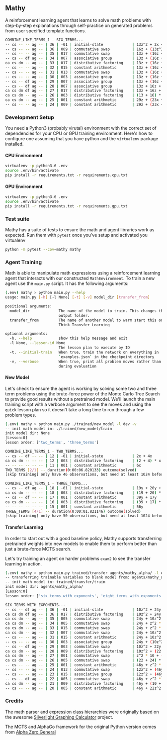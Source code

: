 ## Mathy

A reinforcement learning agent that learns to solve math problems with step-by-step explanations through self-practice on generated problems from user specified template functions.


```bash
COMBINE_LIKE_TERMS_1 - SIX_TERMS...
-- cs -- -- ag -- | 36 | -01 | initial-state             | 13z^2 + 2x + 16z + 21x + 13z + 20z^2
-- cs -- -- ag -- | 36 | 009 | commutative swap          | 16z + (13z^2 + 2x) + 21x + 13z + 20z^2
-- cs -- -- ag -- | 35 | 017 | commutative swap          | 13z + (16z + (13z^2 + 2x) + 21x) + 20z^2
-- cs -- df ag -- | 34 | 007 | associative group         | 13z + (16z + (13z^2 + 2x + 21x)) + 20z^2
ca cs dm -- ag -- | 33 | 017 | distributive factoring    | 13z + (16z + (13z^2 + (2 + 21) * x)) + 20z^2
-- cs -- -- ag -- | 32 | 015 | constant arithmetic       | 13z + (16z + (13z^2 + 23x)) + 20z^2
-- cs -- -- ag -- | 31 | 013 | commutative swap          | 13z + (16z + (23x + 13z^2)) + 20z^2
-- cs -- -- ag -- | 30 | 003 | associative group         | 13z + (16z + (23x + 13z^2) + 20z^2)
-- cs -- df ag -- | 29 | 007 | associative group         | 13z + (16z + (23x + 13z^2 + 20z^2))
-- cs -- df ag -- | 28 | 007 | associative group         | 13z + 16z + (23x + 13z^2 + 20z^2)
ca cs dm df ag -- | 27 | 017 | distributive factoring    | 13z + 16z + (23x + (13 + 20) * z^2)
ca cs dm -- ag -- | 26 | 003 | distributive factoring    | (13 + 16) * z + (23x + (13 + 20) * z^2)
ca cs dm -- ag -- | 25 | 001 | constant arithmetic       | 29z + (23x + (13 + 20) * z^2)
-- cs -- -- ag -- | 24 | 009 | constant arithmetic       | 29z + (23x + 33z^2)
```

### Development Setup

You need a Python3 (probably virutal) environment with the correct set of dependencies for your CPU or GPU training environment. Here's how to configure one assuming that you have python and the `virtualenv` package installed.

#### CPU Environment

```bash
virtualenv -p python3.6 .env
source .env/bin/activate
pip install -r requirements.txt -r requirements.cpu.txt
```

#### GPU Environment

```bash
virtualenv -p python3.6 .env
source .env/bin/activate
pip install -r requirements.txt -r requirements.gpu.txt
```

### Test suite

Mathy has a suite of tests to ensure the math and agent libraries
work as expected. Run them with `pytest` once you've setup and activated you virtualenv

```bash
python -m pytest --cov=mathy mathy
```

### Agent Training

Math is able to manipulate math expressions using a reinforcement learning agent that interacts with our constructed `MathEnvironment`. To train a new agent use the `main.py` script. It has the following arguments:

```bash
(.env) mathy > python main.py --help
usage: main.py [-h] [-l None] [-t] [-v] model_dir [transfer_from]

positional arguments:
  model_dir             The name of the model to train. This changes the
                        output folder.
  transfer_from         The name of another model to warm start this one from.
                        Think Transfer Learning

optional arguments:
  -h, --help            show this help message and exit
  -l None, --lesson-id None
                        The lesson plan to execute by ID
  -t, --initial-train   When true, train the network on everything in
                        `examples.json` in the checkpoint directory
  -v, --verbose         When true, print all problem moves rather than just
                        during evaluation
```

#### New Model

Let's check to ensure the agent is working by solving some two and three term problems using the brute-force power
of the Monte Carlo Tree Search to provide good results without a pretrained model. We'll launch the main training 
script with a verbose argument to see the moves and using the `quick` lesson plan so it doesn't take a long time to
run through a few problem types.

```bash
(.env) mathy > python main.py ./trained/new_model -l dev -v
-- init math model in: ./trained/new_model/train
init model dir: None
[Lesson:0]
lesson order: ['two_terms', 'three_terms']

COMBINE_LIKE_TERMS_1 - TWO_TERMS...
-- cs -- df -- -- | 12 | -01 | initial-state             | 2x + 4x
ca cs dm -- -- -- | 12 | 003 | distributive factoring    | (2 + 4) * x
-- -- -- -- -- -- | 11 | 001 | constant arithmetic       | 6x
TWO_TERMS [2/1] -- duration(0:00:06.820133) outcome(solved)
[skip training] only have 46 observations, but need at least 1024 before training

COMBINE_LIKE_TERMS_1 - THREE_TERMS...
-- cs -- df ag -- | 18 | -01 | initial-state             | 19y + 20y + 17y
ca cs dm -- -- -- | 18 | 003 | distributive factoring    | (19 + 20) * y + 17y
-- cs -- df -- -- | 17 | 001 | constant arithmetic       | 39y + 17y
ca cs dm -- -- -- | 16 | 003 | distributive factoring    | (39 + 17) * y
-- -- -- -- -- -- | 15 | 001 | constant arithmetic       | 56y
THREE_TERMS [4/1] -- duration(0:00:01.821146) outcome(solved)
[skip training] only have 50 observations, but need at least 1024 before training
```

#### Transfer Learning

In order to start out with a good baseline policy, Mathy supports transferring pretrained weights into new models to enable them to perform better than just a brute-force MCTS search.

Let's try training an agent on harder problems `exam2` to see the transfer learning in action.

```bash
(.env) mathy > python main.py trained/transfer agents/mathy_alpha/ -l exam2 -v
-- transferring trainable variables to blank model from: agents/mathy_alpha/
-- init math model in: trained/transfer/train
init model dir: agents/mathy_alpha/
[Lesson:0]
lesson order: ['six_terms_with_exponents', 'eight_terms_with_exponents', 'commute_blockers_1_7', 'ten_terms_with_exponents', 'commute_blockers_2_7']

SIX_TERMS_WITH_EXPONENTS...
-- cs -- df ag -- | 36 | -01 | initial-state             | 10z^2 + 24y + 22y + 2z + 3z + 12z^2
ca cs dm df ag -- | 36 | 017 | distributive factoring    | 10z^2 + 24y + 22y + (2 + 3) * z + 12z^2
ca cs dm -- ag -- | 35 | 005 | commutative swap          | 24y + 10z^2 + 22y + (2 + 3) * z + 12z^2
ca cs dm -- ag -- | 34 | 005 | commutative swap          | 24y + z^2 * 10 + 22y + (2 + 3) * z + 12z^2
ca cs dm -- ag -- | 33 | 015 | commutative swap          | 24y + z^2 * 10 + 22y + (3 + 2) * z + 12z^2
ca cs dm -- ag -- | 32 | 007 | commutative swap          | 24y + 10z^2 + 22y + (3 + 2) * z + 12z^2
-- cs -- -- ag -- | 31 | 015 | constant arithmetic       | 24y + 10z^2 + 22y + 5z + 12z^2
-- cs -- -- ag -- | 30 | 003 | associative group         | 24y + (10z^2 + 22y) + 5z + 12z^2
-- cs -- df ag -- | 29 | 003 | commutative swap          | 10z^2 + 22y + 24y + 5z + 12z^2
ca cs dm -- ag -- | 28 | 009 | distributive factoring    | 10z^2 + (22 + 24) * y + 5z + 12z^2
ca cs dm -- ag -- | 27 | 001 | commutative swap          | z^2 * 10 + (22 + 24) * y + 5z + 12z^2
ca cs dm -- ag -- | 26 | 005 | commutative swap          | (22 + 24) * y + z^2 * 10 + 5z + 12z^2
-- cs -- -- ag -- | 25 | 001 | constant arithmetic       | 46y + z^2 * 10 + 5z + 12z^2
-- cs -- -- ag -- | 24 | 013 | commutative swap          | 12z^2 + (46y + z^2 * 10 + 5z)
-- cs -- -- ag -- | 23 | 015 | associative group         | 12z^2 + (46y + z^2 * 10) + 5z
-- cs -- df ag -- | 22 | 005 | commutative swap          | 46y + z^2 * 10 + 12z^2 + 5z
ca cs dm -- ag -- | 21 | 009 | distributive factoring    | 46y + (10 + 12) * z^2 + 5z
-- cs -- -- ag -- | 20 | 005 | constant arithmetic       | 46y + 22z^2 + 5z
```



### Credits

The math parser and expression class hierarchies were originally based on the awesome [Silverlight Graphing Calculator](https://code.msdn.microsoft.com/silverlight/Silverlight-Graphing-fb30536e) project.

The MCTS and AlphaGo framework for the original Python version comes from [Alpha Zero General](https://github.com/suragnair/alpha-zero-general)
